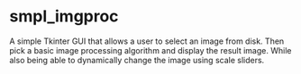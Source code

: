 # smpl_imgproc
A simple Tkinter GUI that allows a user to select an image from disk. Then pick a basic image processing algorithm and display the result image. While also being able to dynamically change the image using scale sliders.
